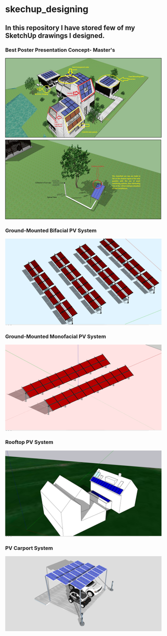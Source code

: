 # skechup_designing

## In this repository I have stored few of my SketchUp drawings I designed.

### Best Poster Presentation Concept- Master's
<img src= "images/BIPV%20concept.png" width="500"  > 

### Ground-Mounted Bifacial PV System
<img src= "images/Screenshot 2020-06-29 at 17.31.40.png" width="500"  > 

### Ground-Mounted Monofacial PV System
<img src= "images/Screenshot 2020-06-29 at 17.33.33.png" width="500"  > 

### Rooftop PV System
<img src= "images/Screenshot 2020-06-29 at 17.35.36.png" width="500"  > 

### PV Carport System
<img src= "images/carparking2.png" width="500"  > 
